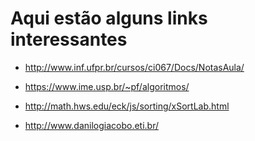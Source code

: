 # Aqui estão alguns links interessantes

* http://www.inf.ufpr.br/cursos/ci067/Docs/NotasAula/

* https://www.ime.usp.br/~pf/algoritmos/

* http://math.hws.edu/eck/js/sorting/xSortLab.html

* http://www.danilogiacobo.eti.br/